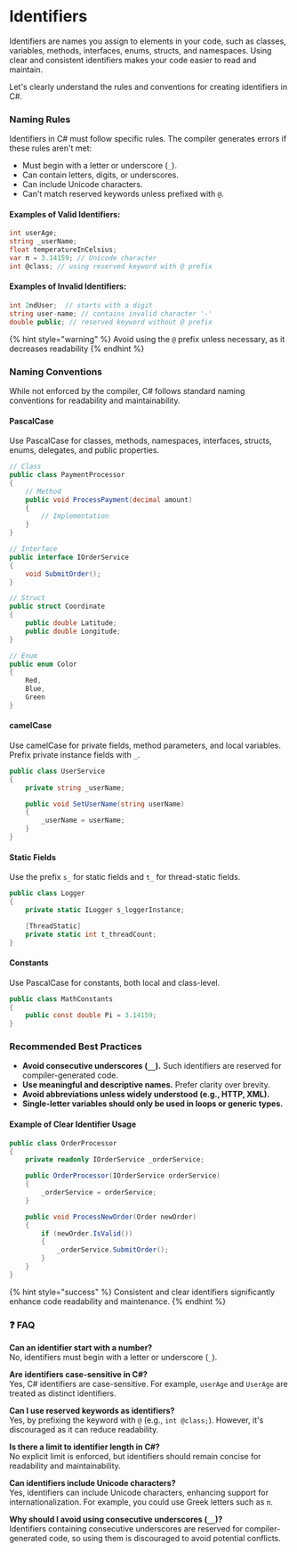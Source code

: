 # Identifiers

Identifiers are names you assign to elements in your code, such as classes, variables, methods, interfaces, enums, structs, and namespaces. Using clear and consistent identifiers makes your code easier to read and maintain.

Let's clearly understand the rules and conventions for creating identifiers in C#.

### Naming Rules

Identifiers in C# must follow specific rules. The compiler generates errors if these rules aren't met:

* Must begin with a letter or underscore (`_`).
* Can contain letters, digits, or underscores.
* Can include Unicode characters.
* Can't match reserved keywords unless prefixed with `@`.

#### Examples of Valid Identifiers:

```csharp
int userAge;
string _userName;
float temperatureInCelsius;
var π = 3.14159; // Unicode character
int @class; // using reserved keyword with @ prefix
```

#### Examples of Invalid Identifiers:

```csharp
int 2ndUser;  // starts with a digit
string user-name; // contains invalid character '-'
double public; // reserved keyword without @ prefix
```

{% hint style="warning" %}
Avoid using the `@` prefix unless necessary, as it decreases readability
{% endhint %}

### Naming Conventions

While not enforced by the compiler, C# follows standard naming conventions for readability and maintainability.

#### PascalCase

Use PascalCase for classes, methods, namespaces, interfaces, structs, enums, delegates, and public properties.

```csharp
// Class
public class PaymentProcessor
{
    // Method
    public void ProcessPayment(decimal amount)
    {
        // Implementation
    }
}

// Interface
public interface IOrderService
{
    void SubmitOrder();
}

// Struct
public struct Coordinate
{
    public double Latitude;
    public double Longitude;
}

// Enum
public enum Color
{
    Red,
    Blue,
    Green
}
```

#### camelCase

Use camelCase for private fields, method parameters, and local variables. Prefix private instance fields with `_`.

```csharp
public class UserService
{
    private string _userName;

    public void SetUserName(string userName)
    {
        _userName = userName;
    }
}
```

#### Static Fields

Use the prefix `s_` for static fields and `t_` for thread-static fields.

```csharp
public class Logger
{
    private static ILogger s_loggerInstance;

    [ThreadStatic]
    private static int t_threadCount;
}
```

#### Constants

Use PascalCase for constants, both local and class-level.

```csharp
public class MathConstants
{
    public const double Pi = 3.14159;
}
```

### Recommended Best Practices

* **Avoid consecutive underscores (`__`).** Such identifiers are reserved for compiler-generated code.
* **Use meaningful and descriptive names.** Prefer clarity over brevity.
* **Avoid abbreviations unless widely understood (e.g., HTTP, XML).**
* **Single-letter variables should only be used in loops or generic types.**

#### Example of Clear Identifier Usage

```csharp
public class OrderProcessor
{
    private readonly IOrderService _orderService;

    public OrderProcessor(IOrderService orderService)
    {
        _orderService = orderService;
    }

    public void ProcessNewOrder(Order newOrder)
    {
        if (newOrder.IsValid())
        {
            _orderService.SubmitOrder();
        }
    }
}
```

{% hint style="success" %}
Consistent and clear identifiers significantly enhance code readability and maintenance.&#x20;
{% endhint %}



### ❓ **FAQ**

**Can an identifier start with a number?**\
No, identifiers must begin with a letter or underscore (`_`).

**Are identifiers case-sensitive in C#?**\
Yes, C# identifiers are case-sensitive. For example, `userAge` and `UserAge` are treated as distinct identifiers.

**Can I use reserved keywords as identifiers?**\
Yes, by prefixing the keyword with `@` (e.g., `int @class;`). However, it's discouraged as it can reduce readability.

**Is there a limit to identifier length in C#?**\
No explicit limit is enforced, but identifiers should remain concise for readability and maintainability.

**Can identifiers include Unicode characters?**\
Yes, identifiers can include Unicode characters, enhancing support for internationalization. For example, you could use Greek letters such as `π`.

**Why should I avoid using consecutive underscores (`__`)?**\
Identifiers containing consecutive underscores are reserved for compiler-generated code, so using them is discouraged to avoid potential conflicts.
